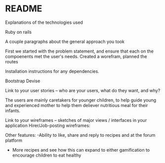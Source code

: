 # README

Explanations of the technologies used

Ruby on rails

A couple paragraphs about the general approach you took

First we started with the problem statement, and ensure that each on the compoenents met the user's needs. 
Created a worefram, planned the routes 

Installation instructions for any dependencies.

Bootstrap 
Devise

Link to your user stories – who are your users, what do they want, and why?

The users are mainly caretakers for younger children, to help guide young and experienced mother to help them deliever nutritious meal for their infants. 

Link to your wireframes – sketches of major views / interfaces in your application Hirer/Job-posting wireframes: 

Other features:
-Ability to like, share and reply to recipes and at the forum platform
- More recipes and see how this can expand to either gamification to encourage children to eat healthy
